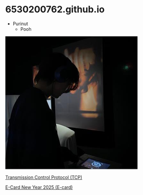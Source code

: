 # 6530200762.github.io

-  Purinut
   -  Pooh


  ![profile](pic/profile.jpg)

[Transmission Control Protocol (TCP)](TCP)

[E-Card New Year 2025 (E-card)](e-card.png)
